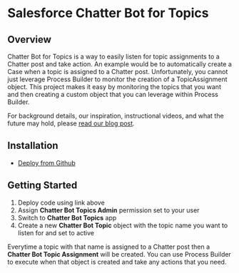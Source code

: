 Salesforce Chatter Bot for Topics
=========================

Overview
----------------
Chatter Bot for Topics is a way to easily listen for topic assignments to a Chatter post and take action.
An example would be to automatically create a Case when a topic is assigned to a Chatter post.
Unfortunately, you cannot just leverage Process Builder to monitor the creation of a TopicAssignment object.
This project makes it easy by monitoring the topics that you want and then creating a custom object that you can leverage within Process Builder.

For background details, our inspiration, instructional videos, and what the future may hold, please [read our blog post](https://douglascayers.com/2016/11/13/create-case-when-chatter-topic-assigned-or-crm-ai-with-chatter-bot/).

Installation
----------------------

* [Deploy from Github](https://githubsfdeploy.herokuapp.com)

Getting Started
----------------------

1. Deploy code using link above
2. Assign **Chatter Bot Topics Admin** permission set to your user
3. Switch to **Chatter Bot Topics** app
4. Create a new **Chatter Bot Topic** object with the topic name you want to listen for and set to active

Everytime a topic with that name is assigned to a Chatter post then a **Chatter Bot Topic Assignment** will be created. You can use Process Builder to execute when that object is created and take any actions that you need.